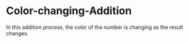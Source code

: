 # Color-changing-Addition

In this addition process, the color of the number is changing as the result changes.
